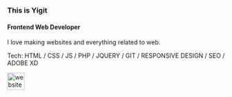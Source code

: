 ### This is Yigit
#### Frontend Web Developer
I love making websites and everything related to web.

Tech: HTML / CSS / JS / PHP / JQUERY / GIT / RESPONSIVE DESIGN / SEO / ADOBE XD


[<img src='https://cdn.jsdelivr.net/npm/simple-icons@3.0.1/icons/icloud.svg' alt='website' height='40'>](https://yigits.online)  
